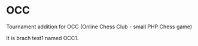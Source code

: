 # OCC
Tournament addition for OCC (Online Chess Club - small PHP Chess game)

It is brach test1 named OCC1.
